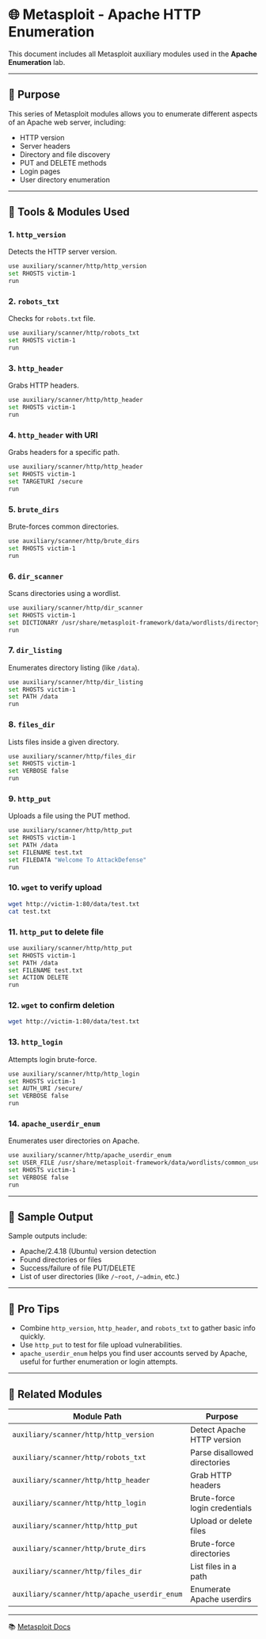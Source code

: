 # 🌐 Metasploit - Apache HTTP Enumeration

This document includes all Metasploit auxiliary modules used in the **Apache Enumeration** lab.

---

## 🎯 Purpose

This series of Metasploit modules allows you to enumerate different aspects of an Apache web server, including:

* HTTP version
* Server headers
* Directory and file discovery
* PUT and DELETE methods
* Login pages
* User directory enumeration

---

## 🧰 Tools & Modules Used

### 1. `http_version`

Detects the HTTP server version.

```bash
use auxiliary/scanner/http/http_version
set RHOSTS victim-1
run
```

### 2. `robots_txt`

Checks for `robots.txt` file.

```bash
use auxiliary/scanner/http/robots_txt
set RHOSTS victim-1
run
```

### 3. `http_header`

Grabs HTTP headers.

```bash
use auxiliary/scanner/http/http_header
set RHOSTS victim-1
run
```

### 4. `http_header` with URI

Grabs headers for a specific path.

```bash
use auxiliary/scanner/http/http_header
set RHOSTS victim-1
set TARGETURI /secure
run
```

### 5. `brute_dirs`

Brute-forces common directories.

```bash
use auxiliary/scanner/http/brute_dirs
set RHOSTS victim-1
run
```

### 6. `dir_scanner`

Scans directories using a wordlist.

```bash
use auxiliary/scanner/http/dir_scanner
set RHOSTS victim-1
set DICTIONARY /usr/share/metasploit-framework/data/wordlists/directory.txt
run
```

### 7. `dir_listing`

Enumerates directory listing (like `/data`).

```bash
use auxiliary/scanner/http/dir_listing
set RHOSTS victim-1
set PATH /data
run
```

### 8. `files_dir`

Lists files inside a given directory.

```bash
use auxiliary/scanner/http/files_dir
set RHOSTS victim-1
set VERBOSE false
run
```

### 9. `http_put`

Uploads a file using the PUT method.

```bash
use auxiliary/scanner/http/http_put
set RHOSTS victim-1
set PATH /data
set FILENAME test.txt
set FILEDATA "Welcome To AttackDefense"
run
```

### 10. `wget` to verify upload

```bash
wget http://victim-1:80/data/test.txt
cat test.txt
```

### 11. `http_put` to delete file

```bash
use auxiliary/scanner/http/http_put
set RHOSTS victim-1
set PATH /data
set FILENAME test.txt
set ACTION DELETE
run
```

### 12. `wget` to confirm deletion

```bash
wget http://victim-1:80/data/test.txt
```

### 13. `http_login`

Attempts login brute-force.

```bash
use auxiliary/scanner/http/http_login
set RHOSTS victim-1
set AUTH_URI /secure/
set VERBOSE false
run
```

### 14. `apache_userdir_enum`

Enumerates user directories on Apache.

```bash
use auxiliary/scanner/http/apache_userdir_enum
set USER_FILE /usr/share/metasploit-framework/data/wordlists/common_users.txt
set RHOSTS victim-1
set VERBOSE false
run
```

---

## 📸 Sample Output

Sample outputs include:

* Apache/2.4.18 (Ubuntu) version detection
* Found directories or files
* Success/failure of file PUT/DELETE
* List of user directories (like `/~root`, `/~admin`, etc.)

---

## 🧠 Pro Tips

* Combine `http_version`, `http_header`, and `robots_txt` to gather basic info quickly.
* Use `http_put` to test for file upload vulnerabilities.
* `apache_userdir_enum` helps you find user accounts served by Apache, useful for further enumeration or login attempts.

---

## 🔗 Related Modules

| Module Path                                  | Purpose                       |
| -------------------------------------------- | ----------------------------- |
| `auxiliary/scanner/http/http_version`        | Detect Apache HTTP version    |
| `auxiliary/scanner/http/robots_txt`          | Parse disallowed directories  |
| `auxiliary/scanner/http/http_header`         | Grab HTTP headers             |
| `auxiliary/scanner/http/http_login`          | Brute-force login credentials |
| `auxiliary/scanner/http/http_put`            | Upload or delete files        |
| `auxiliary/scanner/http/brute_dirs`          | Brute-force directories       |
| `auxiliary/scanner/http/files_dir`           | List files in a path          |
| `auxiliary/scanner/http/apache_userdir_enum` | Enumerate Apache userdirs     |

---

📚 [Metasploit Docs](https://docs.rapid7.com/metasploit/)
